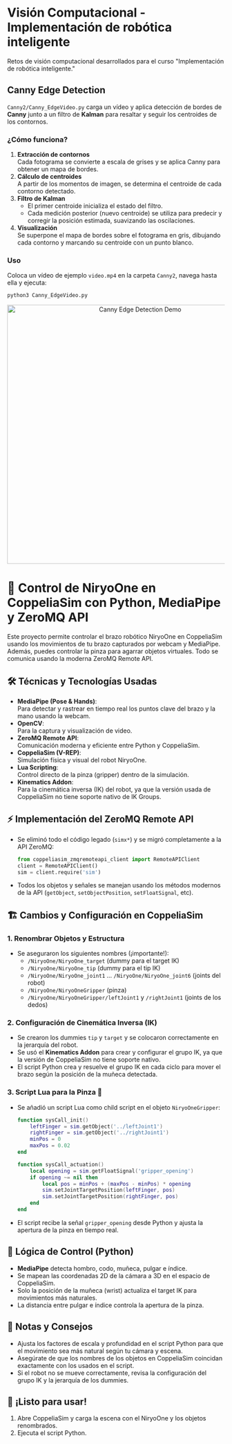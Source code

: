 # Visión Computacional - Implementación de robótica inteligente

Retos de visión computacional desarrollados para el curso "Implementación de robótica inteligente."

## Canny Edge Detection

<code>Canny2/Canny_EdgeVideo.py</code> carga un vídeo y aplica detección de bordes de **Canny** junto a un filtro de **Kalman** para resaltar y seguir los centroides de los contornos.

### ¿Cómo funciona?

1. **Extracción de contornos**  
   Cada fotograma se convierte a escala de grises y se aplica Canny para obtener un mapa de bordes.  
2. **Cálculo de centroides**  
   A partir de los momentos de imagen, se determina el centroide de cada contorno detectado.  
3. **Filtro de Kalman**  
   - El primer centroide inicializa el estado del filtro.  
   - Cada medición posterior (nuevo centroide) se utiliza para predecir y corregir la posición estimada, suavizando las oscilaciones.  
4. **Visualización**  
   Se superpone el mapa de bordes sobre el fotograma en gris, dibujando cada contorno y marcando su centroide con un punto blanco.

### Uso

Coloca un vídeo de ejemplo <code>video.mp4</code> en la carpeta <code>Canny2</code>, navega hasta ella y ejecuta:

```bash
python3 Canny_EdgeVideo.py
```
<p align="center">
  <img src="https://github.com/user-attachments/assets/2443e45b-8fff-40ce-a46f-21987da4b759" alt="Canny Edge Detection Demo" width="600"/>
</p>




# 🤖 Control de NiryoOne en CoppeliaSim con Python, MediaPipe y ZeroMQ API

Este proyecto permite controlar el brazo robótico NiryoOne en CoppeliaSim usando los movimientos de tu brazo capturados por webcam y MediaPipe. Además, puedes controlar la pinza para agarrar objetos virtuales. Todo se comunica usando la moderna ZeroMQ Remote API.

## 🛠️ Técnicas y Tecnologías Usadas

- **MediaPipe (Pose & Hands)**:  
  Para detectar y rastrear en tiempo real los puntos clave del brazo y la mano usando la webcam.
- **OpenCV**:  
  Para la captura y visualización de video.
- **ZeroMQ Remote API**:  
  Comunicación moderna y eficiente entre Python y CoppeliaSim.
- **CoppeliaSim (V-REP)**:  
  Simulación física y visual del robot NiryoOne.
- **Lua Scripting**:  
  Control directo de la pinza (gripper) dentro de la simulación.
- **Kinematics Addon**:  
  Para la cinemática inversa (IK) del robot, ya que la versión usada de CoppeliaSim no tiene soporte nativo de IK Groups.

## ⚡ Implementación del ZeroMQ Remote API

- Se eliminó todo el código legado (`simx*`) y se migró completamente a la API ZeroMQ:
  ```python
  from coppeliasim_zmqremoteapi_client import RemoteAPIClient
  client = RemoteAPIClient()
  sim = client.require('sim')
  ```
- Todos los objetos y señales se manejan usando los métodos modernos de la API (`getObject`, `setObjectPosition`, `setFloatSignal`, etc).

## 🏗️ Cambios y Configuración en CoppeliaSim

### 1. **Renombrar Objetos y Estructura**
- Se aseguraron los siguientes nombres (¡importante!):
  - `/NiryoOne/NiryoOne_target` (dummy para el target IK)
  - `/NiryoOne/NiryoOne_tip` (dummy para el tip IK)
  - `/NiryoOne/NiryoOne_joint1` ... `/NiryoOne/NiryoOne_joint6` (joints del robot)
  - `/NiryoOne/NiryoOneGripper` (pinza)
  - `/NiryoOne/NiryoOneGripper/leftJoint1` y `/rightJoint1` (joints de los dedos)

### 2. **Configuración de Cinemática Inversa (IK)**
- Se crearon los dummies `tip` y `target` y se colocaron correctamente en la jerarquía del robot.
- Se usó el **Kinematics Addon** para crear y configurar el grupo IK, ya que la versión de CoppeliaSim no tiene soporte nativo.
- El script Python crea y resuelve el grupo IK en cada ciclo para mover el brazo según la posición de la muñeca detectada.

### 3. **Script Lua para la Pinza 🦾**
- Se añadió un script Lua como child script en el objeto `NiryoOneGripper`:
  ```lua
  function sysCall_init()
      leftFinger = sim.getObject('../leftJoint1')
      rightFinger = sim.getObject('../rightJoint1')
      minPos = 0
      maxPos = 0.02
  end

  function sysCall_actuation()
      local opening = sim.getFloatSignal('gripper_opening')
      if opening ~= nil then
          local pos = minPos + (maxPos - minPos) * opening
          sim.setJointTargetPosition(leftFinger, pos)
          sim.setJointTargetPosition(rightFinger, pos)
      end
  end
  ```
- El script recibe la señal `gripper_opening` desde Python y ajusta la apertura de la pinza en tiempo real.

## 🧠 Lógica de Control (Python)

- **MediaPipe** detecta hombro, codo, muñeca, pulgar e índice.
- Se mapean las coordenadas 2D de la cámara a 3D en el espacio de CoppeliaSim.
- Solo la posición de la muñeca (wrist) actualiza el target IK para movimientos más naturales.
- La distancia entre pulgar e índice controla la apertura de la pinza.

## 📝 Notas y Consejos

- Ajusta los factores de escala y profundidad en el script Python para que el movimiento sea más natural según tu cámara y escena.
- Asegúrate de que los nombres de los objetos en CoppeliaSim coincidan exactamente con los usados en el script.
- Si el robot no se mueve correctamente, revisa la configuración del grupo IK y la jerarquía de los dummies.

## 🚀 ¡Listo para usar!

1. Abre CoppeliaSim y carga la escena con el NiryoOne y los objetos renombrados.
2. Ejecuta el script Python.

   
